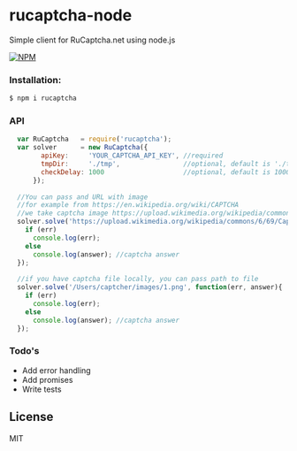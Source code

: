 # rucaptcha-node
Simple client for RuCaptcha.net using node.js

[![NPM](https://nodei.co/npm/rucaptcha.png?downloads=true&downloadRank=true&stars=true)](https://nodei.co/npm/rucaptcha/)

### Installation:

```sh
$ npm i rucaptcha
```

### API

```js
  var RuCaptcha   = require('rucaptcha');
  var solver      = new RuCaptcha({
        apiKey:     'YOUR_CAPTCHA_API_KEY', //required
        tmpDir:     './tmp',                //optional, default is './tmp'
        checkDelay: 1000                    //optional, default is 1000 - interval between captcha checks
      });
  
  //You can pass and URL with image
  //for example from https://en.wikipedia.org/wiki/CAPTCHA
  //we take captcha image https://upload.wikimedia.org/wikipedia/commons/6/69/Captcha.jpg
  solver.solve('https://upload.wikimedia.org/wikipedia/commons/6/69/Captcha.jpg', function(err, answer){
    if (err)
      console.log(err);
    else
      console.log(answer); //captcha answer
  });
  
  //if you have captcha file locally, you can pass path to file
  solver.solve('/Users/captcher/images/1.png', function(err, answer){
    if (err)
      console.log(err);
    else
      console.log(answer); //captcha answer
  });
```

### Todo's

 - Add error handling
 - Add promises
 - Write tests

License
----

MIT

